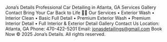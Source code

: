 Jona’s Details
Professional Car Detailing in Atlanta, GA
Services Gallery Contact
Bring Your Car Back to Life 🚗✨
Our Services
	•	Exterior Wash
	•	Interior Clean
	•	Basic Full Detail
	•	Premium Exterior Wash
	•	Premium Interior Detail
	•	Full Interior & Exterior Detail
Gallery
Contact Us
Location: Atlanta, GA
Phone: 470-422-5201
Email: jonasdetailings@gmail.com
Book Now
© 2025 Jona’s Details. All rights reserved.
